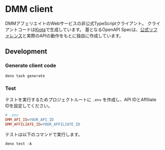 # DMM client

DMMアフェリエイトのWebサービスの非公式TypeScriptクライアント。
クライアントコードは[Kiota](https://github.com/microsoft/kiota)で生成しています。
基となるOpenAPI
Specは、[公式リファレンス](https://affiliate.dmm.com/api/)と実際のAPIの動作をもとに独自に作成しています。

## Development

### Generate client code

```shell
deno task generate
```

### Test

テストを実行するためプロジェクトルートに `.env` を作成し、API IDとAffiliate
IDを設定してください。

```ini
# .env
DMM_API_ID=YOUR_API_ID
DMM_AFFILIATE_ID=YOUR_AFFILIATE_ID
```

テストは以下のコマンドで実行します。

```shell
deno test -A
```
